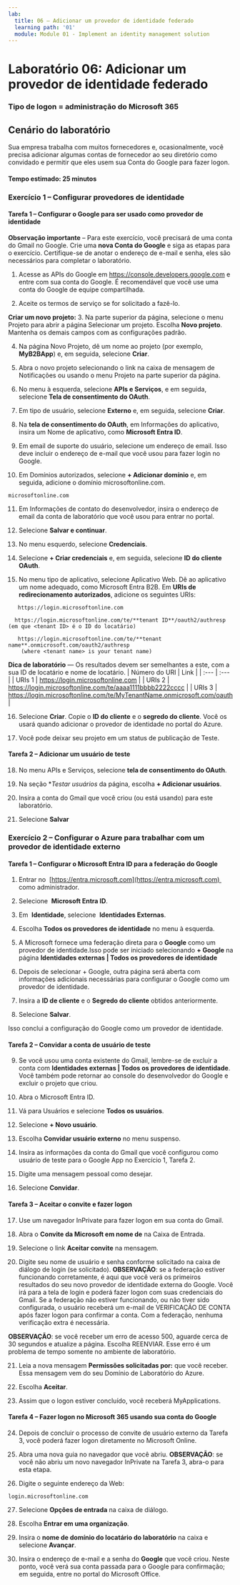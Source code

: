 ```yaml
---
lab:
  title: 06 – Adicionar um provedor de identidade federado
  learning path: '01'
  module: Module 01 - Implement an identity management solution
---
```


# Laboratório 06: Adicionar um provedor de identidade federado

### Tipo de logon = administração do Microsoft 365

## Cenário do laboratório

Sua empresa trabalha com muitos fornecedores e, ocasionalmente, você precisa adicionar algumas contas de fornecedor ao seu diretório como convidado e permitir que eles usem sua Conta do Google para fazer logon.

#### Tempo estimado: 25 minutos

### Exercício 1 – Configurar provedores de identidade

#### Tarefa 1 – Configurar o Google para ser usado como provedor de identidade

**Observação importante** – Para este exercício, você precisará de uma conta do Gmail no Google. Crie uma **nova Conta do Google** e siga as etapas para o exercício.  Certifique-se de anotar o endereço de e-mail e senha, eles são necessários para completar o laboratório.

1. Acesse as APIs do Google em https://console.developers.google.com e entre com sua conta do Google. É recomendável que você use uma conta do Google de equipe compartilhada.

2. Aceite os termos de serviço se for solicitado a fazê-lo.

**Criar um novo projeto:**
3. Na parte superior da página, selecione o menu Projeto para abrir a página Selecionar um projeto. Escolha **Novo projeto**.  Mantenha os demais campos com as configurações padrão.

4. Na página Novo Projeto, dê um nome ao projeto (por exemplo, **MyB2BApp**) e, em seguida, selecione **Criar**.

5. Abra o novo projeto selecionando o link na caixa de mensagem de Notificações ou usando o menu Projeto na parte superior da página.

6. No menu à esquerda, selecione **APIs e Serviços**, e em seguida, selecione **Tela de consentimento do OAuth**.

7. Em tipo de usuário, selecione **Externo** e, em seguida, selecione **Criar**.

8. Na **tela de consentimento do OAuth**, em Informações do aplicativo, insira um Nome de aplicativo, como **Microsoft Entra ID**.

9. Em email de suporte do usuário, selecione um endereço de email. Isso deve incluir o endereço de e-mail que você usou para fazer login no Google.

10. Em Domínios autorizados, selecione **+ Adicionar domínio** e, em seguida, adicione o domínio microsoftonline.com.

   ```
   microsoftonline.com
   ```

11. Em Informações de contato do desenvolvedor, insira o endereço de email da conta de laboratório que você usou para entrar no portal.

12. Selecione **Salvar e continuar**.

13. No menu esquerdo, selecione **Credenciais**.

14. Selecione **+ Criar credenciais** e, em seguida, selecione **ID do cliente OAuth**.

15. No menu tipo de aplicativo, selecione Aplicativo Web. Dê ao aplicativo um nome adequado, como Microsoft Entra B2B. Em **URIs de redirecionamento autorizados**, adicione os seguintes URIs:

   ```
      https://login.microsoftonline.com
   ```
      https://login.microsoftonline.com/te/**tenant ID**/oauth2/authresp    (em que <tenant ID> é o ID do locatário)
   ```
      https://login.microsoftonline.com/te/**tenant name**.onmicrosoft.com/oauth2/authresp
       (where <tenant name> is your tenant name)
   ```

**Dica de laboratório** — Os resultados devem ser semelhantes a este, com a sua ID de locatário e nome de locatário.
| Número do URI | Link |
| :--- | :--- |
| URIs 1 | https://login.microsoftonline.com |
| URIs 2 | https://login.microsoftonline.com/te/aaaa1111bbbb2222cccc |
| URIs 3 | https://login.microsoftonline.com/te/MyTenantName.onmicrosoft.com/oauth |

16. Selecione **Criar**. Copie o **ID do cliente** e o **segredo do cliente**. Você os usará quando adicionar o provedor de identidade no portal do Azure.

17. Você pode deixar seu projeto em um status de publicação de Teste.

#### Tarefa 2 – Adicionar um usuário de teste
18. No menu APIs e Serviços, selecione **tela de consentimento do OAuth**.

19. Na seção **Testar usuários* da página, escolha **+ Adicionar usuários**.

20. Insira a conta do Gmail que você criou (ou está usando) para este laboratório.

21. Selecione **Salvar**


### Exercício 2 – Configurar o Azure para trabalhar com um provedor de identidade externo

#### Tarefa 1 – Configurar o Microsoft Entra ID para a federação do Google
1. Entrar no  [https://entra.microsoft.com](https://entra.microsoft.com)  como administrador.

2. Selecione  **Microsoft Entra ID**.

3. Em  **Identidade**, selecione  **Identidades Externas**.

4. Escolha **Todos os provedores de identidade** no menu à esquerda.

5. A Microsoft fornece uma federação direta para o **Google** como um provedor de identidade.Isso pode ser iniciado selecionando **+ Google** na página **Identidades externas | Todos os provedores de identidade**
 
6. Depois de selecionar + Google, outra página será aberta com informações adicionais necessárias para configurar o Google como um provedor de identidade.  

7. Insira a **ID de cliente** e o **Segredo do cliente** obtidos anteriormente.

8. Selecione **Salvar**.

Isso conclui a configuração do Google como um provedor de identidade.

#### Tarefa 2 – Convidar a conta de usuário de teste
9. Se você usou uma conta existente do Gmail, lembre-se de excluir a conta com **Identidades externas | Todos os provedores de identidade**. Você também pode retornar ao console do desenvolvedor do Google e excluir o projeto que criou.

10. Abra o Microsoft Entra ID.

11. Vá para Usuários e selecione **Todos os usuários**.

12. Selecione **+ Novo usuário**.

13. Escolha **Convidar usuário externo** no menu suspenso.

14. Insira as informações da conta do Gmail que você configurou como usuário de teste para o Google App no Exercício 1, Tarefa 2.

15. Digite uma mensagem pessoal como desejar.

16. Selecione **Convidar**.

#### Tarefa 3 – Aceitar o convite e fazer logon
17. Use um navegador InPrivate para fazer logon em sua conta do Gmail.

18. Abra o **Convite da Microsoft em nome de** na Caixa de Entrada.

19. Selecione o link **Aceitar convite** na mensagem.

20. Digite seu nome de usuário e senha conforme solicitado na caixa de diálogo de login (se solicitado).
   **OBSERVAÇÃO**: se a federação estiver funcionando corretamente, é aqui que você verá os primeiros resultados do seu novo provedor de identidade externa do Google.  Você irá para a tela de login e poderá fazer logon com suas credenciais do Gmail.  Se a federação não estiver funcionando, ou não tiver sido configurada, o usuário receberá um e-mail de VERIFICAÇÃO DE CONTA após fazer logon para confirmar a conta.  Com a federação, nenhuma verificação extra é necessária.

   **OBSERVAÇÃO**: se você receber um erro de acesso 500, aguarde cerca de 30 segundos e atualize a página.  Escolha REENVIAR.  Esse erro é um problema de tempo somente no ambiente de laboratório.

21. Leia a nova mensagem **Permissões solicitadas por:** que você receber.  Essa mensagem vem do seu Domínio de Laboratório do Azure.

22. Escolha **Aceitar**.

23. Assim que o logon estiver concluído, você receberá MyApplications.

#### Tarefa 4 – Fazer logon no Microsoft 365 usando sua conta do Google
24. Depois de concluir o processo de convite de usuário externo da Tarefa 3, você poderá fazer logon diretamente no Microsoft Online.

25. Abra uma nova guia no navegador que você abriu.
   **OBSERVAÇÃO**: se você não abriu um novo navegador InPrivate na Tarefa 3, abra-o para esta etapa.

26. Digite o seguinte endereço da Web:

   ```
   login.microsoftonline.com
   ```

27. Selecione **Opções de entrada** na caixa de diálogo.
 
28. Escolha **Entrar em uma organização**.

29. Insira o **nome de domínio do locatário do laboratório** na caixa e selecione **Avançar**.

30. Insira o endereço de e-mail e a senha do **Google** que você criou.
Neste ponto, você verá sua conta passada para o Google para confirmação; em seguida, entre no portal do Microsoft Office.
